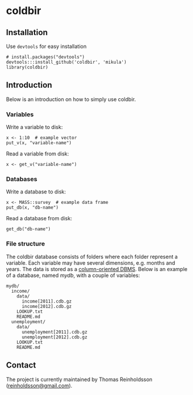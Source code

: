 # coldbir

## Installation

Use `devtools` for easy installation

    # install.packages("devtools")
    devtools:::install_github('coldbir', 'mikula')
    library(coldbir)

## Introduction

Below is an introduction on how to simply use coldbir.

### Variables

Write a variable to disk:

```{r}
x <- 1:10  # example vector
put_v(x, "variable-name")
```

Read a variable from disk:

```{r}
x <- get_v("variable-name")
```

### Databases

Write a database to disk:

```{r}
x <- MASS::survey  # example data frame
put_db(x, "db-name")
```

Read a database from disk:

```{r}
get_db("db-name")
```

### File structure
The coldbir database consists of folders where each folder represent a variable. Each variable may have several dimensions, e.g. months and years. The data is stored as a [column-oriented DBMS](http://en.wikipedia.org/wiki/Column-oriented_DBMS). Below is an example of a database, named *mydb*, with a couple of variables:

```
mydb/
  income/
    data/
      income[2011].cdb.gz
      income[2012].cdb.gz
    LOOKUP.txt
    README.md
  unemployment/
    data/
      unemployment[2011].cdb.gz
      unemployment[2012].cdb.gz
    LOOKUP.txt
    README.md
```

## Contact

The project is currently maintained by Thomas Reinholdsson (<reinholdsson@gmail.com>).
